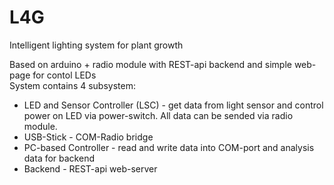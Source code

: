 # L4G
Intelligent lighting system for plant growth
  
Based on arduino + radio module with REST-api backend and simple web-page for contol LEDs  
System contains 4 subsystem:   
* LED and Sensor Controller (LSC) - get data from light sensor and control power on LED via power-switch. All data can be sended via radio module.
* USB-Stick - COM-Radio bridge
* PC-based Controller - read and write data into COM-port and analysis data for backend
* Backend - REST-api web-server
